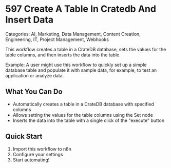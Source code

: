# 597 Create A Table In Cratedb And Insert Data

Categories: AI, Marketing, Data Management, Content Creation, Engineering, IT, Project Management, Webhooks

This workflow creates a table in a CrateDB database, sets the values for the table columns, and then inserts the data into the table.

Example: A user might use this workflow to quickly set up a simple database table and populate it with sample data, for example, to test an application or analyze data.

## What You Can Do
- Automatically creates a table in a CrateDB database with specified columns
- Allows setting the values for the table columns using the Set node
- Inserts the data into the table with a single click of the "execute" button

## Quick Start
1. Import this workflow to n8n
2. Configure your settings
3. Start automating!



